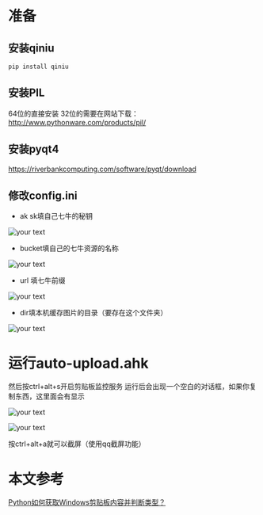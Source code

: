# 准备
## 安装qiniu
	pip install qiniu
## 安装PIL
64位的直接安装
32位的需要在网站下载：http://www.pythonware.com/products/pil/

## 安装pyqt4
https://riverbankcomputing.com/software/pyqt/download

## 修改config.ini
- ak sk填自己七牛的秘钥

![your text](http://o7bk1ffzo.bkt.clouddn.com/1463834793689)

- bucket填自己的七牛资源的名称

![your text](http://o7bk1ffzo.bkt.clouddn.com/1463834826744)

- url 填七牛前缀

![your text](http://o7bk1ffzo.bkt.clouddn.com/1463835143145)

- dir填本机缓存图片的目录（要存在这个文件夹）

![your text](http://o7bk1ffzo.bkt.clouddn.com/1463834858628)

# 运行auto-upload.ahk
然后按ctrl+alt+s开启剪贴板监控服务
运行后会出现一个空白的对话框，如果你复制东西，这里面会有显示

![your text](http://o7bk1ffzo.bkt.clouddn.com/1463833884730)


![your text](http://o7bk1ffzo.bkt.clouddn.com/1463833945050)

按ctrl+alt+a就可以截屏（使用qq截屏功能）

# 本文参考
[Python如何获取Windows剪贴板内容并判断类型？](https://www.zhihu.com/question/37741420)

